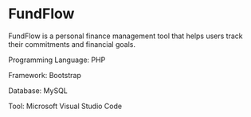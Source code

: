 # FundFlow

FundFlow is a personal finance management tool that helps users track their commitments and financial goals.

Programming Language: PHP

Framework: Bootstrap

Database: MySQL

Tool: Microsoft Visual Studio Code
